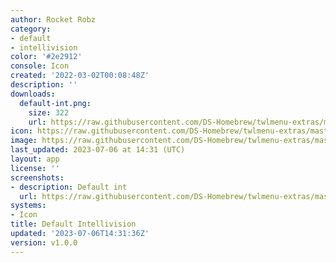 ```yaml
---
author: Rocket Robz
category:
- default
- intellivision
color: '#2e2912'
console: Icon
created: '2022-03-02T00:08:48Z'
description: ''
downloads:
  default-int.png:
    size: 322
    url: https://raw.githubusercontent.com/DS-Homebrew/twlmenu-extras/master/_nds/TWiLightMenu/icons/default-int.png
icon: https://raw.githubusercontent.com/DS-Homebrew/twlmenu-extras/master/_nds/TWiLightMenu/icons/default-int.png
image: https://raw.githubusercontent.com/DS-Homebrew/twlmenu-extras/master/_nds/TWiLightMenu/icons/default-int.png
last_updated: 2023-07-06 at 14:31 (UTC)
layout: app
license: ''
screenshots:
- description: Default int
  url: https://raw.githubusercontent.com/DS-Homebrew/twlmenu-extras/master/_nds/TWiLightMenu/icons/default-int.png
systems:
- Icon
title: Default Intellivision
updated: '2023-07-06T14:31:36Z'
version: v1.0.0
---
```

